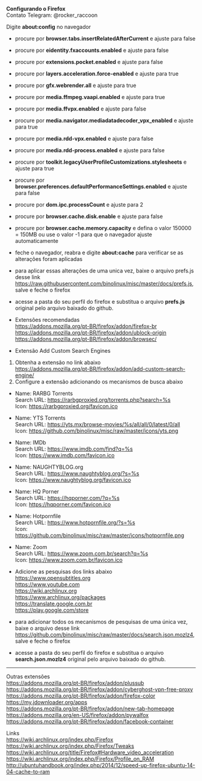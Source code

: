 <b>Configurando o Firefox</b></br>
Contato Telegram: @rocker_raccoon

Digite <b>about:config</b> no navegador</br>
- procure por <b>browser.tabs.insertRelatedAfterCurrent</b> e ajuste para false</br>
- procure por <b>eidentity.fxaccounts.enabled</b> e ajuste para false</br>
- procure por <b>extensions.pocket.enabled</b> e ajuste para false</br>
- procure por <b>layers.acceleration.force-enabled</b> e ajuste para true</br>
- procure por <b>gfx.webrender.all</b> e ajuste para true</br>
- procure por <b>media.ffmpeg.vaapi.enabled</b> e ajuste para true</br>
- procure por <b>media.ffvpx.enabled</b> e ajuste para false</br>
- procure por <b>media.navigator.mediadatadecoder_vpx_enabled</b> e ajuste para true</br>
- procure por <b>media.rdd-vpx.enabled</b> e ajuste para false</br>
- procure por <b>media.rdd-process.enabled</b> e ajuste para false</br>
- procure por <b>toolkit.legacyUserProfileCustomizations.stylesheets</b> e ajuste para true</br>
- procure por <b>browser.preferences.defaultPerformanceSettings.enabled</b> e ajuste para false</br>
- procure por <b>dom.ipc.processCount</b> e ajuste para 2</br>
- procure por <b>browser.cache.disk.enable</b> e ajuste para false</br>
- procure por <b>browser.cache.memory.capacity</b> e defina o valor 150000 = 150MB ou use o valor -1 para que o navegador ajuste automaticamente</br>
- feche o navegador, reabra e digite <b>about:cache</b> para verificar se as alterações foram aplicadas</br>
- para aplicar essas alterações de uma unica vez, baixe o arquivo prefs.js desse link https://raw.githubusercontent.com/binolinux/misc/master/docs/prefs.js, salve e feche o firefox</br>
- acesse a pasta do seu perfil do firefox e substitua o arquivo <b>prefs.js</b> original pelo arquivo baixado do github.</br>

- Extensões recomendadas</br>
https://addons.mozilla.org/pt-BR/firefox/addon/firefox-br</br>
https://addons.mozilla.org/pt-BR/firefox/addon/ublock-origin</br>
https://addons.mozilla.org/pt-BR/firefox/addon/browsec/</br>

- Extensão Add Custom Search Engines
1. Obtenha a extensão no link abaixo</br>
https://addons.mozilla.org/pt-BR/firefox/addon/add-custom-search-engine/
2. Configure a extensão adicionando os mecanismos de busca abaixo
- Name: RARBG Torrents</br>
Search URL: https://rarbgproxied.org/torrents.php?search=%s</br>
Icon: https://rarbgproxied.org/favicon.ico</br>
- Name: YTS Torrents</br>
Search URL: https://yts.mx/browse-movies/%s/all/all/0/latest/0/all</br>
Icon: https://github.com/binolinux/misc/raw/master/icons/yts.png</br>
- Name: IMDb</br>
Search URL: https://www.imdb.com/find?q=%s</br>
Icon: https://www.imdb.com/favicon.ico
- Name: NAUGHTYBLOG.org</br>
Search URL: https://www.naughtyblog.org/?s=%s</br>
Icon: https://www.naughtyblog.org/favicon.ico
- Name: HQ Porner</br>
Search URL: https://hqporner.com/?q=%s</br>
Icon: https://hqporner.com/favicon.ico
- Name: Hotpornfile</br>
Search URL: https://www.hotpornfile.org/?s=%s</br>
Icon: https://github.com/binolinux/misc/raw/master/icons/hotpornfile.png</br>
- Name: Zoom</br>
Search URL: https://www.zoom.com.br/search?q=%s</br>
Icon: https://www.zoom.com.br/favicon.ico

- Adicione as pesquisas dos links abaixo</br>
https://www.opensubtitles.org</br>
https://www.youtube.com</br>
https://wiki.archlinux.org</br>
https://www.archlinux.org/packages</br>
https://translate.google.com.br</br>
https://play.google.com/store</br>

- para adicionar todos os mecanismos de pesquisas de uma única vez, baixe o arquivo desse link https://github.com/binolinux/misc/raw/master/docs/search.json.mozlz4, salve e feche o firefox</br>
- acesse a pasta do seu perfil do firefox e substitua o arquivo <b>search.json.mozlz4</b> original pelo arquivo baixado do github.</br>

<hr>

Outras extensões</br>
https://addons.mozilla.org/pt-BR/firefox/addon/plussub</br>
https://addons.mozilla.org/pt-BR/firefox/addon/cyberghost-vpn-free-proxy</br>
https://addons.mozilla.org/pt-BR/firefox/addon/firefox-color</br>
https://my.jdownloader.org/apps</br>
https://addons.mozilla.org/pt-BR/firefox/addon/new-tab-homepage</br>
https://addons.mozilla.org/en-US/firefox/addon/pywalfox</br>
https://addons.mozilla.org/pt-BR/firefox/addon/facebook-container</br>

Links</br>
https://wiki.archlinux.org/index.php/Firefox</br>
https://wiki.archlinux.org/index.php/Firefox/Tweaks</br>
https://wiki.archlinux.org/title/Firefox#Hardware_video_acceleration</br>
https://wiki.archlinux.org/index.php/Firefox/Profile_on_RAM</br>
http://ubuntuhandbook.org/index.php/2014/12/speed-up-firefox-ubuntu-14-04-cache-to-ram</br>

